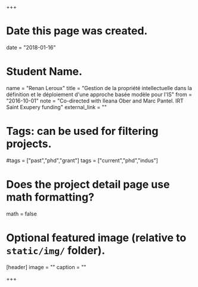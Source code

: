 +++
# Date this page was created.
date = "2018-01-16"

# Student Name.
name = "Renan Leroux"
title = "Gestion de la propriété intellectuelle dans la définition et le déploiement d'une approche basée modèle pour l'IS"
from = "2016-10-01"
note = "Co-directed with Ileana Ober and Marc Pantel. IRT Saint Exupery funding"
external_link = ""

# Tags: can be used for filtering projects.
#tags = ["past","phd","grant"]
tags = ["current","phd","indus"]

# Does the project detail page use math formatting?
math = false

# Optional featured image (relative to `static/img/` folder).
[header]
image = ""
caption = ""

+++
